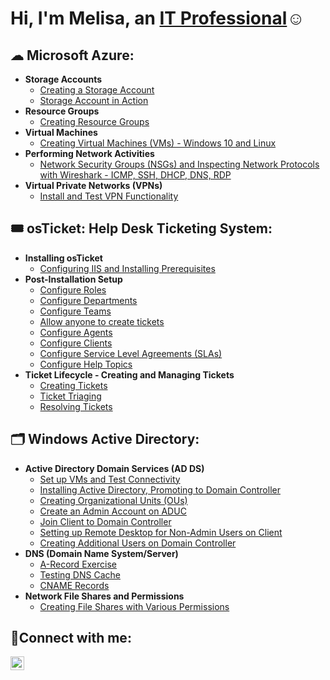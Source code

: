 <h1>Hi, I'm Melisa, an <a href="www.linkedin.com/in/melisa-e-80a39a275">IT Professional</a>☺</h1>

<h2>☁ Microsoft Azure:</h2>

- <b>Storage Accounts</b>
  - [Creating a Storage Account](https://github.com/melisa-er/Microsoft-Azure-Create-a-Storage-Account.git)
  - [Storage Account in Action](https://github.com/melisa-er/Storage-Account-in-Action.git)
- <b>Resource Groups</b>
  - [Creating Resource Groups](https://github.com/melisa-er/Creating-Resource-Groups.git)
- <b>Virtual Machines</b>
  - [Creating Virtual Machines (VMs) - Windows 10 and Linux](https://github.com/melisa-er/Creating-Virtual-Machines-VMs-Windows-10-and-Linux.git)
- <b>Performing Network Activities</b>
  - [Network Security Groups (NSGs) and Inspecting Network Protocols with Wireshark - ICMP, SSH, DHCP, DNS, RDP](https://github.com/melisa-er/Network-Security-Groups-NSGs-and-Inspecting-Network-Protocols-with-Wireshark-ICMP-SSH-DHCP-DNS-RDP.git)
- <b>Virtual Private Networks (VPNs)</b>
  - [Install and Test VPN Functionality](https://github.com/melisa-er/Install-and-Test-VPN-Functionality.git)

<h2>🎟 osTicket: Help Desk Ticketing System:</h2>

- <b>Installing osTicket</b>
  - [Configuring IIS and Installing Prerequisites](https://github.com/melisa-er/Configuring-IIS-and-Installing-Prerequisites.git)
- <b>Post-Installation Setup</b>
  - [Configure Roles](https://github.com/melisa-er/Configure-Roles.git)
  - [Configure Departments](https://github.com/melisa-er/Configure-Departments.git)
  - [Configure Teams](https://github.com/melisa-er/Configure-Teams.git)
  - [Allow anyone to create tickets](https://github.com/melisa-er/Allow-anyone-to-create-tickets.git)
  - [Configure Agents](https://github.com/melisa-er/Configure-Agents.git)
  - [Configure Clients](https://github.com/melisa-er/Configure-Clients.git)
  - [Configure Service Level Agreements (SLAs)](https://github.com/melisa-er/Configure-Service-Level-Agreements-SLAs-.git)
  - [Configure Help Topics](https://github.com/melisa-er/Configure-Help-Topics.git)
- <b>Ticket Lifecycle - Creating and Managing Tickets</b>
  - [Creating Tickets](https://github.com/melisa-er/Creating-Tickets.git)
  - [Ticket Triaging](https://github.com/melisa-er/Ticket-Triaging.git)
  - [Resolving Tickets](https://github.com/melisa-er/Resolving-Tickets.git)
 
<h2>🗂 Windows Active Directory:</h2>

- <b>Active Directory Domain Services (AD DS)</b>
  - [Set up VMs and Test Connectivity](https://github.com/melisa-er/Set-up-VMs-and-Test-Connectivity.git)
  - [Installing Active Directory, Promoting to Domain Controller](https://github.com/melisa-er/Installing-Active-Directory-Promoting-to-Domain-Controller.git)
  - [Creating Organizational Units (OUs)](https://github.com/melisa-er/Creating-Organizational-Units-OUs-.git)
  - [Create an Admin Account on ADUC](https://github.com/melisa-er/Create-an-Admin-Account-on-ADUC.git)
  - [Join Client to Domain Controller](https://github.com/melisa-er/Join-Client-to-Domain-Controller.git)
  - [Setting up Remote Desktop for Non-Admin Users on Client](https://github.com/melisa-er/Setting-up-Remote-Desktop-for-Non-Admin-Users-on-Client.git)
  - [Creating Additional Users on Domain Controller](https://github.com/melisa-er/Creating-Additional-Users-on-Domain-Controller.git)
- <b>DNS (Domain Name System/Server)</b>
  - [A-Record Exercise](https://github.com/melisa-er/A-Record-Exercise.git)
  - [Testing DNS Cache](https://github.com/melisa-er/Testing-DNS-Cache.git)
  - [CNAME Records](https://github.com/melisa-er/CNAME-Records.git)
- <b>Network File Shares and Permissions</b>
  - [Creating File Shares with Various Permissions](https://github.com/melisa-er/Creating-File-Shares-with-Various-Permissions.git)

<h2>🤳Connect with me:</h2>

[<img align="left" alt="Josh | LinkedIn" width="22px" src="https://cdn.jsdelivr.net/npm/simple-icons@v3/icons/linkedin.svg" />][linkedin]

[linkedin]: www.linkedin.com/in/melisa-ersoy
